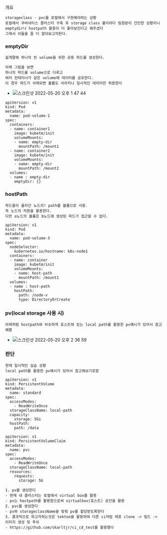 개요 
```
storageclass - pvc를 로컬에서 구현해야하는 상황
로컬에서 쿠버네티스 클러스터 구축 후 storage class 붙이려다 팀원분이 간단한 상황이니 emptydir나 hostpath 활용이 더 좋아보인다고 해주셨다
그래서 이들을 좀 더 알아보고자한다.
```

### emptyDir
```
쉽게말해 하나의 빈 volume을 위한 공용 파드를 생성한다.

아래 그림을 보면 
하나의 파드를 volume으로 다루고
여러 컨테이너가 같은 volume에 데이터를 공유한다.
이 경우 파드가 삭제되면 볼륨도 사라지니 일시적인 데이터만 허용한다
```
- ![스크린샷 2022-05-20 오후 1 47 44](https://user-images.githubusercontent.com/62214428/169452558-95b27f01-b7de-4121-a7e1-5a336d07e936.png)
```
apiVersion: v1
kind: Pod
metadata:
  name: pod-volume-1
spec:
  containers:
  - name: container1
    image: kubetm/init
    volumeMounts:
    - name: empty-dir
      mountPath: /mount1
  - name: container2
    image: kubetm/init
    volumeMounts:
    - name: empty-dir
      mountPath: /mount2
  volumes:
  - name : empty-dir
    emptyDir: {}
```

### hostPath
```
파드들이 올라간 노드의! path를 볼륨으로 사용. 
즉 노드의 자원을 활용한다.
다만 a노드의 볼륨은 b노드에 생성된 파드가 접근할 수 없다.
```
```
apiVersion: v1
kind: Pod
metadata:
  name: pod-volume-3
spec:
  nodeSelector:
    kubernetes.io/hostname: k8s-node1
  containers:
  - name: container
    image: kubetm/init
    volumeMounts:
    - name: host-path
      mountPath: /mount1
  volumes:
  - name : host-path
    hostPath:
      path: /node-v
      type: DirectoryOrCreate
```
### pv(local storage 사용 시)
```
아래처럼 hostpath와 비슷하게 호스트에 있는 local path를 활용한 pv예시가 있어서 참고해봄
```
- ![스크린샷 2022-05-20 오후 2 36 59](https://user-images.githubusercontent.com/62214428/169457976-f4e205fc-513a-46b6-93d5-14e98da9a667.png)

### 판단
```
현재 일시적인 실습 상황
local path를 활용한 pv예시가 있어서 참고해보기로함
```
```
apiVersion: v1
kind: PersistentVolume
metadata:
  name: standard
spec:
  accessModes:
    - ReadWriteOnce
  storageClassName: local-path
  capacity:
    storage: 5Gi
  hostPath:
    path: /data
```
```
apiVersion: v1
kind: PersistentVolumeClaim
metadata:
  name: pvc
spec:
  accessModes:
    - ReadWriteOnce
  storageClassName: local-path
  resources:
    requests:
      storage: 5G
```
```
1. pv를 생성한다
- 현재 내 클러스터는 로컬에서 virtual box를 활용
- pv는 hostpath를 활용함으로써 virtualbox(호스트) 공간을 활용
2. pvc를 생성한다
- pv와 storageclassName을 맞춰 pv를 할당받도록한다
3. 결과적으로 하고자하는것은 tekton을 활용하여 다른 ci처럼 레포 clone -> 빌드 -> 이미지 생성 및 푸쉬
- https://github.com/skarltjr/ci_cd_test를 활용했다
```
